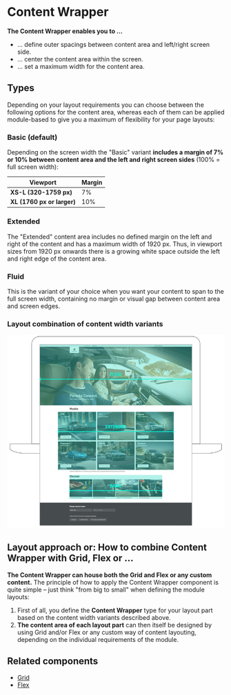 # Content Wrapper

**The Content Wrapper enables you to …**
- … define outer spacings between content area and left/right screen side.
- … center the content area within the screen.
- … set a maximum width for the content area.

## Types

Depending on your layout requirements you can choose between the following options for the content area, whereas each of them can be applied module-based to give you a maximum of flexibility for your page layouts:

### Basic (default)

Depending on the screen width the "Basic" variant **includes a margin of 7% or 10% between content area and the left and right screen sides** (100% = full screen width):

| **Viewport** | **Margin** |
|--------------|------------|
| **XS-L (320-1759 px)** | 7% |
| **XL (1760 px or larger)** | 10% |

### Extended

The "Extended" content area includes no defined margin on the left and right of the content and has a maximum width of 1920 px. Thus, in viewport sizes from 1920 px onwards there is a growing white space outside the left and right edge of the content area.

### Fluid

This is the variant of your choice when you want your content to span to the full screen width, containing no margin or visual gap between content area and screen edges.

### Layout combination of content width variants

![Content Wrapper with Fluid safe zone](./assets/content-wrapper-width-variants.png)

## Layout approach or: How to combine Content Wrapper with Grid, Flex or …

**The Content Wrapper can house both the Grid and Flex or any custom content.** The principle of how to apply the Content Wrapper component is quite simple – just think "from big to small" when defining the module layouts:
  
1. First of all, you define the **Content Wrapper** type for your layout part based on the content width variants described above.
2. **The content area of each layout part** can then itself be designed by using Grid and/or Flex or any custom way of content layouting, depending on the individual requirements of the module.

## Related components

- [Grid](/components/grid)
- [Flex](/components/flex)